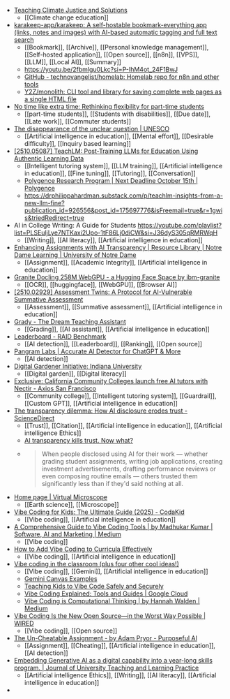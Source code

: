 - [Teaching Climate Justice and Solutions](https://www.insidehighered.com/news/student-success/life-after-college/2025/10/07/teaching-climate-justice-and-solutions)
	- [[Climate change education]]
- [karakeep-app/karakeep: A self-hostable bookmark-everything app (links, notes and images) with AI-based automatic tagging and full text search](https://github.com/karakeep-app/karakeep)
	- [[Bookmark]], [[Archive]], [[Personal knowledge management]], [[Self-hosted application]], [[Open source]], [[n8n]], [[VPS]], [[LLM]], [[Local AI]], [[Summary]]
	- https://youtu.be/2fbmlgu0Lkc?si=P-IhM4ot_24F1BwJ
	- [GitHub - technovangelist/homelab: Homelab repo for n8n and other tools](https://github.com/technovangelist/homelab)
	- [Y2Z/monolith: CLI tool and library for saving complete web pages as a single HTML file](https://github.com/Y2Z/monolith)
- [No time like extra time: Rethinking flexibility for part-time students](https://needednowlt.substack.com/p/no-time-like-extra-time-rethinking?publication_id=1724793&post_id=175325853&isFreemail=true&r=1gwis&triedRedirect=true)
	- [[part-time students]], [[Students with disabilities]], [[Due date]], [[Late work]], [[Commuter students]]
- [The disappearance of the unclear question | UNESCO](https://www.unesco.org/en/articles/disappearance-unclear-question)
	- [[Artificial intelligence in education]], [[Mental effort]], [[Desirable difficulty]], [[Inquiry based learning]]
- [[2510.05087] TeachLM: Post-Training LLMs for Education Using Authentic Learning Data](https://arxiv.org/abs/2510.05087)
	- [[Intelligent tutoring system]], [[LLM training]], [[Artificial intelligence in education]], [[Fine tuning]], [[Tutoring]], [[Conversation]]
	- [Polygence Research Program | Next Deadline October 15th | Polygence](https://www.polygence.org/)
	- https://drphilippahardman.substack.com/p/teachlm-insights-from-a-new-llm-fine?publication_id=926556&post_id=175697776&isFreemail=true&r=1gwis&triedRedirect=true
- AI in College Writing: A Guide for Students https://youtube.com/playlist?list=PLSEuljLye7NTKaxi2Upo-1tF86Lj0diCW&si=J36dyS305qRMRWqH
	- [[Writing]], [[AI literacy]], [[Artificial intelligence in education]]
- [Enhancing Assignments with AI Transparency | Resource Library | Notre Dame Learning | University of Notre Dame](https://learning.nd.edu/resource-library/enhancing-assignments-with-ai-transparency/)
	- [[Assignment]], [[Academic Integrity]], [[Artificial intelligence in education]]
- [Granite Docling 258M WebGPU - a Hugging Face Space by ibm-granite](https://huggingface.co/spaces/ibm-granite/granite-docling-258M-WebGPU)
	- [[OCR]], [[huggingface]], [[WebGPU]], [[Browser AI]]
- [[2510.02929] Assessment Twins: A Protocol for AI-Vulnerable Summative Assessment](https://arxiv.org/abs/2510.02929)
	- [[Assessment]], [[Summative assessment]], [[Artificial intelligence in education]]
- [Grady - The Dream Teaching Assistant](https://www.gradyai.com/)
	- [[Grading]], [[AI assistant]], [[Artificial intelligence in education]]
- [Leaderboard - RAID Benchmark](https://raid-bench.xyz/leaderboard)
	- [[AI detection]], [[Leaderboard]], [[Ranking]], [[Open source]]
- [Pangram Labs | Accurate AI Detector for ChatGPT & More](https://www.pangram.com/)
	- [[AI detection]]
- [Digital Gardener Initiative: Indiana University](https://dgi.iu.edu/)
	- [[Digital garden]], [[Digital literacy]]
- [Exclusive: California Community Colleges launch free AI tutors with Nectir - Axios San Francisco](https://www.axios.com/local/san-francisco/2025/10/06/california-community-colleges-ai-nectir-tutors)
	- [[Community college]], [[Intelligent tutoring system]], [[Guardrail]], [[Custom GPT]], [[Artificial intelligence in education]]
- [The transparency dilemma: How AI disclosure erodes trust - ScienceDirect](https://www.sciencedirect.com/science/article/pii/S0749597825000172)
	- [[Trust]], [[Citation]], [[Artificial intelligence in education]], [[Artificial intelligence Ethics]]
	- [AI transparency kills trust. Now what?](https://www.nobodycaresaboutethics.com/blog/ai-disclosure-trust-research)
	- >When people disclosed using AI for their work — whether grading student assignments, writing job applications, creating investment advertisements, drafting performance reviews or even composing routine emails — others trusted them significantly less than if they'd said nothing at all.
- [Home page | Virtual Microscope](https://www.virtualmicroscope.org/)
	- [[Earth science]], [[Microscope]]
- [Vibe Coding for Kids: The Ultimate Guide (2025) - CodaKid](https://codakid.com/blog/ai-for-kids/vibe-coding-for-kids)
	- [[Vibe coding]], [[Artificial intelligence in education]]
- [A Comprehensive Guide to Vibe Coding Tools | by Madhukar Kumar | Software, AI and Marketing | Medium](https://medium.com/madhukarkumar/a-comprehensive-guide-to-vibe-coding-tools-2bd35e2d7b4f)
	- [[Vibe coding]]
- [How to Add Vibe Coding to Curricula Effectively](https://www.dhiwise.com/post/educational-institutions-integrate-vibe-coding-into-curricula)
	- [[Vibe coding]], [[Artificial intelligence in education]]
- [Vibe coding in the classroom (plus four other cool ideas!)](https://www.chrmbook.com/5-cool-things-for-2025-26/)
	- [[Vibe coding]], [[Gemini]], [[Artificial intelligence in education]]
	- [Gemini Canvas Examples](https://sites.google.com/edtechnologyspecialists.com/gemini-canvas-examples/home?authuser=0)
	- [Teaching Kids to Vibe Code Safely and Securely](https://www.safesearchkids.com/teaching-kids-to-vibe-code-safely-and-securely/)
	- [Vibe Coding Explained: Tools and Guides | Google Cloud](https://cloud.google.com/discover/what-is-vibe-coding?hl=en)
	- [Vibe Coding is Computational Thinking | by Hannah Walden | Medium](https://medium.com/@hannah_37980/vibe-coding-is-computational-thinking-1298a1a1aebb)
- [Vibe Coding Is the New Open Source—in the Worst Way Possible | WIRED](https://www.wired.com/story/vibe-coding-is-the-new-open-source/)
	- [[Vibe coding]], [[Open source]]
- [The Un-Cheatable Assignment - by Adam Pryor - Purposeful AI](https://purposefulai.substack.com/p/the-un-cheatable-assignment?r=56qks7&triedRedirect=true)
	- [[Assignment]], [[Cheating]], [[Artificial intelligence in education]], [[AI detection]]
- [Embedding Generative AI as a digital capability into a year-long skills program. | Journal of University Teaching and Learning Practice](https://open-publishing.org/journals/index.php/jutlp/article/view/1299)
	- [[Artificial intelligence Ethics]], [[Writing]], [[AI literacy]], [[Artificial intelligence in education]]
-
